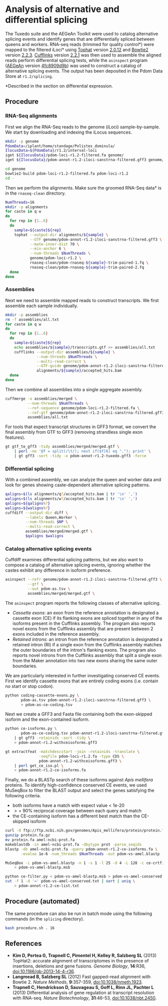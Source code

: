 # Analysis of alternative and differential splicing

The Tuxedo suite and the AEGeAn Toolkit were used to catalog alternative splicing events and identify genes that are differentially spliced between queens and workers.
RNA-seq reads (trimmed for quality control\*) were mapped to the filtered iLoci\* using [Tophat][] version [2.0.12][]  and [Bowtie2][] version [2.2.3][].
[Cufflinks][] version [2.2.1][] was then used to assemble the aligned reads perform differential splicing tests, while the ``asinspect`` program ([AEGeAn][] version [4fc8909d9b][]) was used to construct a catalog of alternative splicing events.
The output has been deposited in the Pdom Data Store at ``r1.2/splicing``.

\*Described in the section on differential expression.

## Procedure

### RNA-Seq alignments

First we align the RNA-Seq reads to the genome (iLoci) sample-by-sample.
We start by downloading and indexing the iLocus sequences.

```bash
mkdir -p genome
PdomData=/iplant/home/standage/Polistes_dominula/
IlocusData=${PdomData}/r1.2/interval-loci
iget ${IlocusData}/pdom-loci-r1.2-filtered.fa genome/
iget ${IlocusData}/pdom-annot-r1.2-iloci-sanstrna-filtered.gff3 genome/

cd genome
bowtie2-build pdom-loci-r1.2-filtered.fa pdom-loci-r1.2
cd -
```

Then we perform the alignments.
Make sure the groomed RNA-Seq data\* is in the `rnaseq-clean` directory.

```bash
NumThreads=16
mkdir -p alignments
for caste in q w
do
  for rep in {1..6}
  do
    sample=${caste}${rep}
    tophat --output-dir alignments/${sample} \
           --GTF genome/pdom-annot-r1.2-iloci-sanstrna-filtered.gff3 \
           --mate-inner-dist 70 \
           --min-anchor 6 \
           --num-threads $NumThreads \
           genome/pdom-loci-r1.2 \
           rnaseq-clean/pdom-rnaseq-${sample}-trim-paired-1.fq \
           rnaseq-clean/pdom-rnaseq-${sample}-trim-paired-2.fq
  done
done
```

### Assemblies

Next we need to assemble mapped reads to construct transcripts.
We first assemble each sample individually.

```bash
mkdir -p assemblies
rm -f assemblies/all.txt
for caste in q w
do
  for rep in {1..6}
  do
    sample=${caste}${rep}
    echo assemblies/${sample}/transcripts.gtf >> assemblies/all.txt
    cufflinks --output-dir assemblies/${sample} \
              --num-threads $NumThreads \
              --multi-read-correct \
              --GTF-guide genome/pdom-annot-r1.2-iloci-sanstrna-filtered.gff3 \
              alignments/${sample}/accepted_hits.bam
  done
done
```

Then we combine all assemblies into a single aggregate assembly.

```bash
cuffmerge -o assemblies/merged \
          --num-threads $NumThreads \
          --ref-sequence genome/pdom-loci-r1.2-filtered.fa \
          --ref-gtf genome/pdom-annot-r1.2-iloci-sanstrna-filtered.gff3 \
          assemblies/all.txt
```

For tools that expect transcript structures in GFF3 format, we convert the final assembly from GTF to GFF3 (removing strandless single exon features).

```bash
gt gtf_to_gff3 -tidy assemblies/merged/merged.gtf \
    | perl -ne '@f = split(/\t/); next if($f[6] eq "."); print' \
    | gt gff3 -sort -tidy -o pdom-annot-r1.2-tuxedo.gff3 -force
```

### Differential splicing

With a combined assembly, we can analyze the queen and worker data and look for genes showing caste-dependent alternative splicing patterns.

```bash
qaligns=$(ls alignments/q?/accepted_hits.bam | tr '\n' ',')
waligns=$(ls alignments/w?/accepted_hits.bam | tr '\n' ',')
qaligns=${qaligns%?}
waligns=${waligns%?}
cuffdiff --output-dir diff \
         --labels Queen,Worker \
         --num-threads $NP \
         --multi-read-correct \
         assemblies/merged/merged.gtf \
         $qaligns $waligns
```

### Catalog alternative splicing events

Cuffdiff examines differential splicing patterns, but we also want to compose a catalog of alternative splicing events, ignoring whether the castes exhibit any difference in isoform preference.

```bash
asinspect --refr genome/pdom-annot-r1.2-iloci-sanstrna-filtered.gff3 \
          --gtf \
          --out pdom-as.tsv \
          assemblies/merged/merged.gtf \
```

The ``asinspect`` program reports the following classes of alternative splicing.

  - *Cassette exons*: an exon from the reference annotation is designated a cassette exon (CE) if its flanking exons are spliced together in any of the isoforms present in the Cufflinks assembly.
    The program also reports novel exons from the Cufflinks assembly that are present between 2 exons included in the reference assembly.
  - *Retained introns*: an intron from the reference annotation is designated a retained intron (RI) if a single exon from the Cufflinks assembly matches the outer boundaries of the intron's flanking exons.
    The program also reports novel introns from the Cufflinks assembly that split a single exon from the Maker annotation into two new exons sharing the same outer boundaries.

We are particularly interested in further investigating conserved CE events.
First we identify cassette exons that are entirely coding exons (i.e. contain no start or stop codon).

```bash
python coding-cassette-exons.py \
       pdom-as.tsv pdom-annot-r1.2-iloci-sanstrna-filtered.gff3 \
       > pdom-as-ce-coding.tsv
```

Next we create a GFF3 and Fasta file containing both the exon-skipped isoform and the exon-contained isoform.

```bash
python ce-isoforms.py \
       pdom-as-ce-coding.tsv pdom-annot-r1.2-iloci-sanstrna-filtered.gff3 \
    | gt gff3 -retainids -sort -tidy \
    > pdom-annot-r1.2-withceisoforms.gff3

gt extractfeat -matchdescstart -join -retainids -translate \
               -seqfile pdom-loci-r1.2.fa -type CDS \
               pdom-annot-r1.2-withceisoforms.gff3 \
    | perl get_ce_iso.pl \
    > pdom-annot-r1.2-ce-isoforms.fa
```

Finally, we do a BLASTp search of these isoforms against *Apis mellifera* proteins.
To identify high-confidence conserved CE events, we used MuSeqBox to filter the BLAST output and select the genes satisfying the following criteria.

  - both isoforms have a match with expect value < 1e-20
  - $>=$ 90% reciprocal coverage between each query and match
  - the CE-containing isoform has a different best match than the CE-skipped isoform

```bash
curl -O ftp://ftp.ncbi.nih.gov/genomes/Apis_mellifera/protein/protein.fa.gz
gunzip protein.fa.gz
mv protein.fa amel-ncbi-prot.fa
makeblastdb -in amel-ncbi-prot.fa -dbytype prot -parse_seqids
blastp -db amel-ncbi-prot.fa -query pdom-annot-r1.2-ce-isoforms.fa \
       -evalue 1e-6 -num_threads $NumThreads -out pdom-vs-amel.blastp

MuSeqBox -i pdom-vs-amel.blastp -n 1 -s 1 -l 25 -d 4 -L 128 -c ce-crtfile \
    > pdom-vs-amel-blastp.msb

python ce-filter.py < pdom-vs-amel-blastp.msb > pdom-vs-amel-conserved.txt
cut -f 1 -d '=' pdom-vs-amel-conserved.txt | sort | uniq \
    > pdom-annot-r1.2-ce-list.txt
```

## Procedure (automated)

The same procedure can also be run in batch mode using the following commands (in the `splicing` directory).

```bash
bash procedure.sh . 16
```

## References

- **Kim D, Pertea G, Trapnell C, Pimentel H, Kelley R, Salzberg SL** (2013) TopHat2: accurate alignment of transcriptomes in the presence of insertions, deletions and gene fusions. *Genome Biology*, **14**:R36, [doi:10.1186/gb-2013-14-4-r36](http://dx.doi.org/10.1186/gb-2013-14-4-r36).
- **Langmead B, Salzberg SL** (2012) Fast gapped-read alignment with Bowtie 2. *Nature Methods*, **9**:357-359, [doi:10.1038/nmeth.1923](http://dx.doi.org/10.1038/nmeth.1923).
- **Trapnell C, Hendrickson D, Sauvageau S, Goff L, Rinn JL, Pachter L** (2013) Differential analysis of gene regulation at transcript resolution with RNA-seq. *Nature Biotechnology*, **31**:46-53, [doi:10.1038/nbt.2450](http://dx.doi.org/10.1038/nbt.2450).

[Tophat]: http://ccb.jhu.edu/software/tophat/index.shtml
[2.0.12]: http://ccb.jhu.edu/software/tophat/downloads/tophat-2.0.12.tar.gz
[Bowtie2]: http://bowtie-bio.sourceforge.net/bowtie2/index.shtml
[2.2.3]: http://downloads.sourceforge.net/project/bowtie-bio/bowtie2/2.2.3/bowtie2-2.2.3-source.zip
[Cufflinks]: http://cufflinks.cbcb.umd.edu/
[2.2.1]: http://cufflinks.cbcb.umd.edu/downloads/cufflinks-2.2.1.tar.gz
[AEGeAn]: http://standage.github.io/AEGeAn
[4fc8909d9b]: https://github.com/standage/AEGeAn/tree/4fc8909d9b0fd73f7bfa5275c7cbe5e8000c558e

